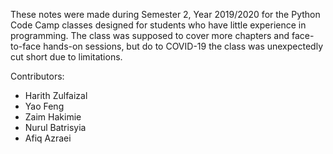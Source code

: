 These notes were made during Semester 2, Year 2019/2020 for the Python Code Camp classes designed for students who have little experience in programming. The class was supposed to cover more chapters and face-to-face hands-on sessions, but do to COVID-19 the class was unexpectedly cut short due to limitations.

Contributors:
* Harith Zulfaizal
* Yao Feng
* Zaim Hakimie
* Nurul Batrisyia 
* Afiq Azraei
